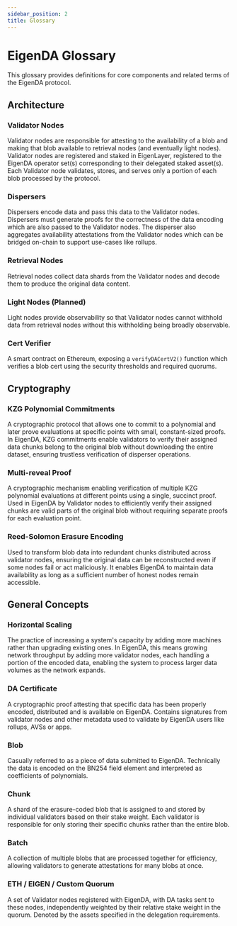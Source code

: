 ```yaml
---
sidebar_position: 2
title: Glossary
---
```

# EigenDA Glossary

This glossary provides definitions for core components and related terms of the EigenDA protocol.

## Architecture

### Validator Nodes
Validator nodes are responsible for attesting to the availability of a blob and making that blob available to retrieval nodes (and eventually light nodes). Validator nodes are registered and staked in EigenLayer, registered to the EigenDA operator set(s) corresponding to their delegated staked asset(s). Each Validator node validates, stores, and serves only a portion of each blob processed by the protocol.

### Dispersers
Dispersers encode data and pass this data to the Validator nodes. Dispersers must generate proofs for the correctness of the data encoding which are also passed to the Validator nodes. The disperser also aggregates availability attestations from the Validator nodes which can be bridged on-chain to support use-cases like rollups.

### Retrieval Nodes
Retrieval nodes collect data shards from the Validator nodes and decode them to produce the original data content.

### Light Nodes (Planned)
Light nodes provide observability so that Validator nodes cannot withhold data from retrieval nodes without this withholding being broadly observable.

### Cert Verifier
A smart contract on Ethereum, exposing a `verifyDACertV2()` function which verifies a blob cert using the security thresholds and required quorums. 

## Cryptography

### KZG Polynomial Commitments
A cryptographic protocol that allows one to commit to a polynomial and later prove evaluations at specific points with small, constant-sized proofs. In EigenDA, KZG commitments enable validators to verify their assigned data chunks belong to the original blob without downloading the entire dataset, ensuring trustless verification of disperser operations.

### Multi-reveal Proof
A cryptographic mechanism enabling verification of multiple KZG polynomial evaluations at different points using a single, succinct proof. Used in EigenDA by Validator nodes to efficiently verify their assigned chunks are valid parts of the original blob without requiring separate proofs for each evaluation point.

### Reed-Solomon Erasure Encoding
Used to transform blob data into redundant chunks distributed across validator nodes, ensuring the original data can be reconstructed even if some nodes fail or act maliciously. It enables EigenDA to maintain data availability as long as a sufficient number of honest nodes remain accessible.

## General Concepts

### Horizontal Scaling
The practice of increasing a system's capacity by adding more machines rather than upgrading existing ones. In EigenDA, this means growing network throughput by adding more validator nodes, each handling a portion of the encoded data, enabling the system to process larger data volumes as the network expands.

### DA Certificate
A cryptographic proof attesting that specific data has been properly encoded, distributed and is available on EigenDA. Contains signatures from validator nodes and other metadata used to validate by EigenDA users like rollups, AVSs or apps.

### Blob
Casually referred to as a piece of data submitted to EigenDA. Technically the data is encoded on the BN254 field element and interpreted as coefficients of polynomials. 

### Chunk
A shard of the erasure-coded blob that is assigned to and stored by individual validators based on their stake weight. Each validator is responsible for only storing their specific chunks rather than the entire blob.

### Batch
A collection of multiple blobs that are processed together for efficiency, allowing validators to generate attestations for many blobs at once.

### ETH / EIGEN / Custom Quorum
A set of Validator nodes registered with EigenDA, with DA tasks sent to these nodes, independently weighted by their relative stake weight in the quorum. Denoted by the assets specified in the delegation requirements.